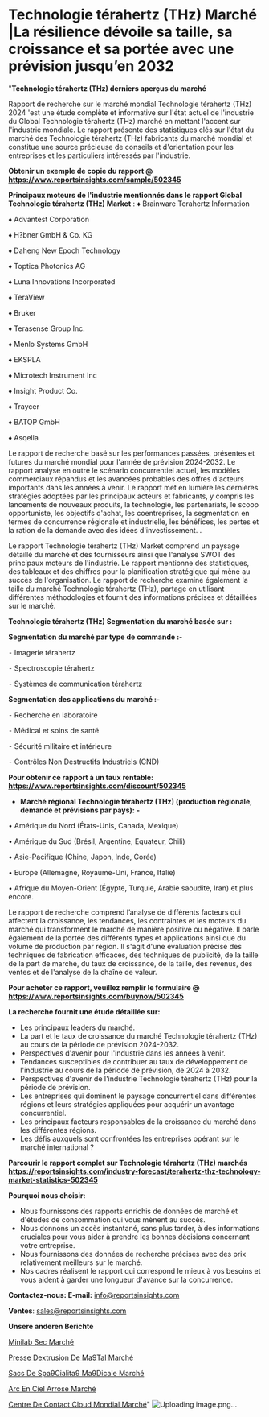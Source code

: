# Technologie térahertz (THz) Marché |La résilience dévoile sa taille, sa croissance et sa portée avec une prévision jusqu’en 2032

"<strong>Technologie térahertz (THz) derniers aperçus du marché</strong>

Rapport de recherche sur le marché mondial Technologie térahertz (THz) 2024 'est une étude complète et informative sur l'état actuel de l'industrie du Global Technologie térahertz (THz) marché en mettant l'accent sur l'industrie mondiale. Le rapport présente des statistiques clés sur l'état du marché des Technologie térahertz (THz) fabricants du marché mondial et constitue une source précieuse de conseils et d'orientation pour les entreprises et les particuliers intéressés par l'industrie.

<strong>Obtenir un exemple de copie du rapport @ <a href=https://www.reportsinsights.com/sample/502345>https://www.reportsinsights.com/sample/502345</a></strong>

<strong>Principaux moteurs de l'industrie mentionnés dans le rapport Global Technologie térahertz (THz) Market</strong> :
♦ Brainware Terahertz Information

♦ Advantest Corporation

♦ H?bner GmbH & Co. KG

♦ Daheng New Epoch Technology

♦ Toptica Photonics AG

♦ Luna Innovations Incorporated

♦ TeraView

♦ Bruker

♦ Terasense Group Inc.

♦ Menlo Systems GmbH

♦ EKSPLA

♦ Microtech Instrument Inc

♦ Insight Product Co.

♦ Traycer

♦ BATOP GmbH

♦ Asqella

Le rapport de recherche basé sur les performances passées, présentes et futures du marché mondial pour l'année de prévision 2024-2032. Le rapport analyse en outre le scénario concurrentiel actuel, les modèles commerciaux répandus et les avancées probables des offres d'acteurs importants dans les années à venir. Le rapport met en lumière les dernières stratégies adoptées par les principaux acteurs et fabricants, y compris les lancements de nouveaux produits, la technologie, les partenariats, le scoop opportuniste, les objectifs d'achat, les coentreprises, la segmentation en termes de concurrence régionale et industrielle, les bénéfices, les pertes et la ration de la demande avec des idées d'investissement. .

Le rapport Technologie térahertz (THz) Market comprend un paysage détaillé du marché et des fournisseurs ainsi que l'analyse SWOT des principaux moteurs de l'industrie. Le rapport mentionne des statistiques, des tableaux et des chiffres pour la planification stratégique qui mène au succès de l'organisation. Le rapport de recherche examine également la taille du marché Technologie térahertz (THz), partage en utilisant différentes méthodologies et fournit des informations précises et détaillées sur le marché.

<strong>Technologie térahertz (THz) Segmentation du marché basée sur :</strong>

<strong>Segmentation du marché par type de commande :-</strong>

⁃ Imagerie térahertz

⁃ Spectroscopie térahertz

⁃ Systèmes de communication térahertz

<strong>Segmentation des applications du marché :-</strong>

⁃ Recherche en laboratoire

⁃ Médical et soins de santé

⁃ Sécurité militaire et intérieure

⁃ Contrôles Non Destructifs Industriels (CND)

<strong>Pour obtenir ce rapport à un taux rentable: <a href=https://www.reportsinsights.com/discount/502345>https://www.reportsinsights.com/discount/502345</a></strong>
<ul>
  <li><strong>Marché régional Technologie térahertz (THz) (production régionale, demande et prévisions par pays): -</strong></li>
</ul>
• Amérique du Nord (États-Unis, Canada, Mexique)

• Amérique du Sud (Brésil, Argentine, Equateur, Chili)

• Asie-Pacifique (Chine, Japon, Inde, Corée)

• Europe (Allemagne, Royaume-Uni, France, Italie)

• Afrique du Moyen-Orient (Égypte, Turquie, Arabie saoudite, Iran) et plus encore.

Le rapport de recherche comprend l’analyse de différents facteurs qui affectent la croissance, les tendances, les contraintes et les moteurs du marché qui transforment le marché de manière positive ou négative. Il parle également de la portée des différents types et applications ainsi que du volume de production par région. Il s'agit d'une évaluation précise des techniques de fabrication efficaces, des techniques de publicité, de la taille de la part de marché, du taux de croissance, de la taille, des revenus, des ventes et de l'analyse de la chaîne de valeur.

<strong>Pour acheter ce rapport, veuillez remplir le formulaire @   <a href=https://www.reportsinsights.com/buynow/502345>https://www.reportsinsights.com/buynow/502345</a></strong>

<strong>La recherche fournit une étude détaillée sur:</strong>
<ul>
  <li>Les principaux leaders du marché.</li>
  <li>La part et le taux de croissance du marché Technologie térahertz (THz) au cours de la période de prévision 2024-2032.</li>
  <li>Perspectives d'avenir pour l'industrie dans les années à venir.</li>
  <li>Tendances susceptibles de contribuer au taux de développement de l'industrie au cours de la période de prévision, de 2024 à 2032.</li>
  <li>Perspectives d'avenir de l'industrie Technologie térahertz (THz) pour la période de prévision.</li>
  <li>Les entreprises qui dominent le paysage concurrentiel dans différentes régions et leurs stratégies appliquées pour acquérir un avantage concurrentiel.</li>
  <li>Les principaux facteurs responsables de la croissance du marché dans les différentes régions.</li>
  <li>Les défis auxquels sont confrontées les entreprises opérant sur le marché international ?</li>
</ul>

<strong>Parcourir le rapport complet sur Technologie térahertz (THz) marchés <a href=https://reportsinsights.com/industry-forecast/terahertz-thz-technology-market-statistics-502345>https://reportsinsights.com/industry-forecast/terahertz-thz-technology-market-statistics-502345</a></strong>

<strong>Pourquoi nous choisir:</strong>
<ul>
  <li>Nous fournissons des rapports enrichis de données de marché et d'études de consommation qui vous mènent au succès.</li>
  <li>Nous donnons un accès instantané, sans plus tarder, à des informations cruciales pour vous aider à prendre les bonnes décisions concernant votre entreprise.</li>
  <li>Nous fournissons des données de recherche précises avec des prix relativement meilleurs sur le marché.</li>
  <li>Nos cadres réalisent le rapport qui correspond le mieux à vos besoins et vous aident à garder une longueur d'avance sur la concurrence.</li>
</ul>
<strong>Contactez-nous:
</strong><strong>E-mail:</strong> <a href=mailto:info@reportsinsights.com>info@reportsinsights.com</a>

<strong>Ventes</strong>: <a href=mailto:sales@reportsinsights.com>sales@reportsinsights.com</a>

<strong>Unsere anderen Berichte</strong>

<a href=https://www.linkedin.com/pulse/minilab-sec-march%C3%A9-2024-2032-rapport-de-d3isc/>Minilab Sec Marché</a>

<a href=https://www.linkedin.com/pulse/presse-dextrusion-de-m%C3%A9tal-march%C3%A9-couverture-h0pfc/>Presse Dextrusion De Ma9Tal Marché</a>

<a href=https://www.linkedin.com/pulse/sacs-de-sp%25C3%25A9cialit%25C3%25A9-m%25C3%25A9dicale-march%25C3%25A9-taille-part-perspectives>Sacs De Spa9Cialita9 Ma9Dicale Marché</a>

<a href=https://www.linkedin.com/pulse/arc-en-ciel-arrose-march%C3%A9-analyse-historique-l28oc/>Arc En Ciel Arrose Marché</a>

<a href=https://www.linkedin.com/pulse/centre-de-contact-cloud-mondial-march%C3%A9-taille-i4iwc/>Centre De Contact Cloud Mondial Marché</a>"
![Uploading image.png…]()
